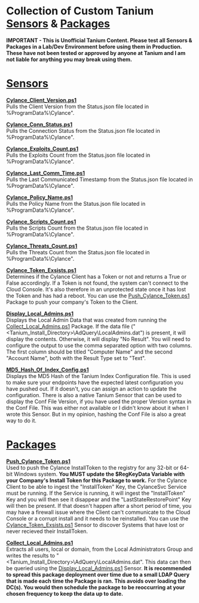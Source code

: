 # Collection of Custom Tanium [Sensors](#sensors) & [Packages](#packages)
**IMPORTANT - This is Unofficial Tanium Content. Please test all Sensors & Packages in a Lab/Dev Environment before using them in Production. These have not been tested or approved by anyone at Tanium and I am not liable for anything you may break using them.**

# [Sensors](https://github.com/PoppaShell/Tanium/tree/master/Sensors)
**[Cylance_Client_Version.ps1](https://github.com/PoppaShell/Tanium/blob/master/Sensors/Cylance_Client_Version.ps1)**\
Pulls the Client Version from the Status.json file located in %ProgramData%\Cylance\".

**[Cylance_Conn_Status.ps1](https://github.com/PoppaShell/Tanium/blob/master/Sensors/Cylance_Conn_Status.ps1)**\
Pulls the Connection Status from the Status.json file located in %ProgramData%\Cylance\".

**[Cylance_Exploits_Count.ps1](https://github.com/PoppaShell/Tanium/blob/master/Sensors/Cylance_Exploits_Count.ps1)**\
Pulls the Exploits Count from the Status.json file located in %ProgramData%\Cylance\".

**[Cylance_Last_Comm_Time.ps1](https://github.com/PoppaShell/Tanium/blob/master/Sensors/Cylance_Last_Comm_Time.ps1)**\
Pulls the Last Communicated Timestamp from the Status.json file located in %ProgramData%\Cylance\".

**[Cylance_Policy_Name.ps1](https://github.com/PoppaShell/Tanium/blob/master/Sensors/Cylance_Policy_Name.ps1)**\
Pulls the Policy Name from the Status.json file located in %ProgramData%\Cylance\".

**[Cylance_Scripts_Count.ps1](https://github.com/PoppaShell/Tanium/blob/master/Sensors/Cylance_Scripts_Count.ps1)**\
Pulls the Scripts Count from the Status.json file located in %ProgramData%\Cylance\".

**[Cylance_Threats_Count.ps1](https://github.com/PoppaShell/Tanium/blob/master/Sensors/Cylance_Threats_Count.ps1)**\
Pulls the Threats Count from the Status.json file located in %ProgramData%\Cylance\".

**[Cylance_Token_Exsists.ps1](https://github.com/PoppaShell/Tanium/blob/master/Sensors/Cylance_Token_Exsists.ps1)**\
Determines if the Cylance Client has a Token or not and returns a True or False accordingly. If a Token is not found, the system can't connect to the Cloud Console. It's also therefore in an unprotected state once it has lost the Token and has had a reboot. You can use the [Push_Cylance_Token.ps1](https://github.com/PoppaShell/Tanium/blob/master/Packages/Push_Cylance_Token.ps1) Package to push your company's Token to the Client.

**[Display_Local_Admins.ps1](https://github.com/PoppaShell/Tanium/blob/master/Sensors/Display_Local_Admins.ps1)**\
Displays the Local Admin Data that was created from running the [Collect_Local_Admins.ps1](https://github.com/PoppaShell/Tanium/blob/master/Packages/Collect_Local_Admins.ps1) Package. If the data file ("<Tanium_Install_Directory>\AdQuery\LocalAdmins.dat") is present, it will display the contents. Otherwise, it will display "No Result". You will need to configure the output to use the comma separated option with two columns. The first column should be titled "Computer Name" and the second "Account Name", both with the Result Type set to "Text".

**[MD5_Hash_Of_Index_Config.ps1](https://github.com/PoppaShell/Tanium/blob/master/Sensors/MD5_Hash_Of_Index_Config.ps1)**\
Displays the MD5 Hash of the Tanium Index Configuration file. This is used to make sure your endpoints have the expected latest configuration you have pushed out. If it doesn't, you can assign an action to update the configuration. There is also a native Tanium Sensor that can be used to display the Conf File Version, if you have used the proper Version syntax in the Conf File. This was either not available or I didn't know about it when I wrote this Sensor. But in my opinion, hashing the Conf File is also a great way to do it.


# [Packages](https://github.com/PoppaShell/Tanium/tree/master/Packages)
**[Push_Cylance_Token.ps1](https://github.com/PoppaShell/Tanium/blob/master/Packages/Push_Cylance_Token.ps1)**\
Used to push the Cylance InstallToken to the registry for any 32-bit or 64-bit Windows system. **You MUST update the $RegKeyData Variable with your Company's Install Token for this Package to work.** For the Cylance Client to be able to ingest the "InstallToken" Key, the CylanceSvc Service must be running. If the Service is running, it will ingest the "InstallToken" Key and you will then see it disappear and the "LastStateRestorePoint" Key will then be present. If that doesn't happen after a short period of time, you may have a firewall issue where the Client can't communicate to the Cloud Console or a corrupt install and it needs to be reinstalled. You can use the [Cylance_Token_Exsists.ps1](https://github.com/PoppaShell/Tanium/blob/master/Sensors/Cylance_Token_Exsists.ps1) Sensor to discover Systems that have lost or never recieved their InstallToken.

**[Collect_Local_Admins.ps1](https://github.com/PoppaShell/Tanium/blob/master/Packages/Collect_Local_Admins.ps1)**\
Extracts all users, local or domain, from the Local Administrators Group and writes the results to "<Tanium_Install_Directory>\AdQuery\LocalAdmins.dat". This data can then be queried using the [Display_Local_Admins.ps1](https://github.com/PoppaShell/Tanium/blob/master/Sensors/Display_Local_Admins.ps1) Sensor. **It is recommended to spread this package deployment over time due to a small LDAP Query that is made each time the Package is ran. This avoids over loading the DC(s). You would then schedule the package to be reoccurring at your chosen frequency to keep the data up to date.**

